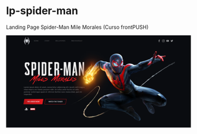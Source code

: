 # lp-spider-man
Landing Page Spider-Man Mile Morales (Curso frontPUSH)

![Foto da landing page](/projeto-spiderman.png)